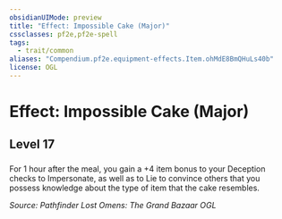 ```yaml
---
obsidianUIMode: preview
title: "Effect: Impossible Cake (Major)"
cssclasses: pf2e,pf2e-spell
tags:
  - trait/common
aliases: "Compendium.pf2e.equipment-effects.Item.ohMdE8BmQHuLs40b"
license: OGL
---
```

# Effect: Impossible Cake (Major)
## Level 17
### 






For 1 hour after the meal, you gain a +4 item bonus to your Deception checks to Impersonate, as well as to Lie to convince others that you possess knowledge about the type of item that the cake resembles.

*Source: Pathfinder Lost Omens: The Grand Bazaar*
*OGL*